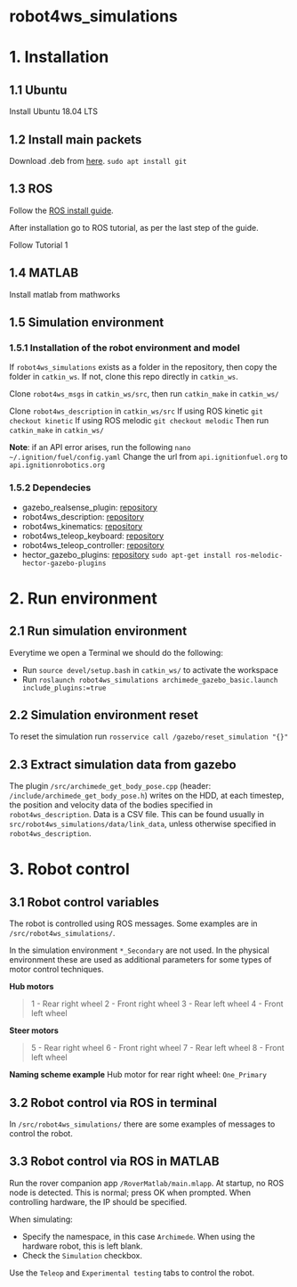 # robot4ws_simulations



# 1. Installation
## 1.1 Ubuntu
Install Ubuntu 18.04 LTS

## 1.2 Install main packets
Download .deb from [here](https://code.visualstudio.com/).
```sudo apt install git```

## 1.3 ROS
Follow the [ROS install guide](http://wiki.ros.org/melodic/Installation/Ubuntu).

After installation go to ROS tutorial, as per the last step of the guide.

Follow Tutorial 1

## 1.4 MATLAB
Install matlab from mathworks

## 1.5 Simulation environment
### 1.5.1 Installation of the robot environment and model
If ```robot4ws_simulations``` exists as a folder in the repository, then copy the folder in ```catkin_ws```. If not, clone this repo directly in ```catkin_ws```.

Clone ```robot4ws_msgs``` in ```catkin_ws/src```, then run ```catkin_make``` in ```catkin_ws/```

Clone ```robot4ws_description``` in ```catkin_ws/src```
If using ROS kinetic ```git checkout kinetic```
If using ROS melodic ```git checkout melodic```
Then run ```catkin_make``` in ```catkin_ws/```

**Note**: if an API error arises, run the following
```nano ~/.ignition/fuel/config.yaml```
Change the url from ```api.ignitionfuel.org``` to ```api.ignitionrobotics.org```

### 1.5.2 Dependecies
* gazebo_realsense_plugin: [repository](https://github.com/pal-robotics/realsense_gazebo_plugin)
* robot4ws_description: [repository](https://github.com/matteocaruso1993/robot4ws_description)
* robot4ws_kinematics: [repository](https://github.com/matteocaruso1993/rover4ws-kinematics)
* robot4ws_teleop_keyboard: [repository](https://github.com/matteocaruso1993/rover4ws_teleop_keyboard)
* robot4ws_teleop_controller: [repository](https://github.com/matteocaruso1993/robot4ws-teleop-joystick)
* hector_gazebo_plugins: [repository](http://wiki.ros.org/action/fullsearch/hector_gazebo_plugins?action=fullsearch&context=180&value=linkto%3A%22hector_gazebo_plugins%22)
``` sudo apt-get install ros-melodic-hector-gazebo-plugins ```



# 2. Run environment
## 2.1 Run simulation environment
Everytime we open a Terminal we should do the following:
* Run ```source devel/setup.bash``` in ```catkin_ws/``` to activate the workspace
* Run ```roslaunch robot4ws_simulations archimede_gazebo_basic.launch include_plugins:=true```


## 2.2 Simulation environment reset
To reset the simulation run ```rosservice call /gazebo/reset_simulation "{}"```

## 2.3 Extract simulation data from gazebo
The plugin ```/src/archimede_get_body_pose.cpp``` (header: ```/include/archimede_get_body_pose.h```) writes on the HDD, at each timestep, the position and velocity data of the bodies specified in ```robot4ws_description```. Data is a CSV file.
This can be found usually in ```src/robot4ws_simulations/data/link_data```, unless otherwise specified in ```robot4ws_description```.



# 3. Robot control
## 3.1 Robot control variables
The robot is controlled using ROS messages. Some examples are in ```/src/robot4ws_simulations/```.

In the simulation environment ```*_Secondary``` are not used. In the physical environment these are used as additional parameters for some types of motor control techniques.

**Hub motors**
>1 - Rear right wheel
>2 - Front right wheel
>3 - Rear left wheel
>4 - Front left wheel

**Steer motors**
>5 - Rear right wheel
>6 - Front right wheel
>7 - Rear left wheel
>8 - Front left wheel

**Naming scheme example**
Hub motor for rear right wheel:
```One_Primary```

## 3.2 Robot control via ROS in terminal
In ```/src/robot4ws_simulations/``` there are some examples of messages to control the robot.

## 3.3 Robot control via ROS in MATLAB
Run the rover companion app ```/RoverMatlab/main.mlapp```.
At startup, no ROS node is detected. This is normal; press OK when prompted. When controlling hardware, the IP should be specified.

When simulating:
* Specify the namespace, in this case ```Archimede```. When using the hardware robot, this is left blank.
* Check the ```Simulation``` checkbox.

Use the ```Teleop``` and ```Experimental testing``` tabs to control the robot.












